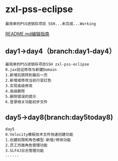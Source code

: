 # zxl-pss-eclipse
    最简单的PSS进销存项目 SSH...未完成...Working
[README.md编辑指南](http://blog.csdn.net/ljc_563812704/article/details/53464039 "http://blog.csdn.net/ljc_563812704/article/details/53464039")

## day1->day4（branch:day1-day4）
    最简单的PSS进销存项目SSH zxl-pss-eclipse
    0.jax验证修改与新建Domain
    1.新增后跳转到最后一页
    2.新增或修改当前行变红色
    3.实现高级修改
    4.高级删除
    5.删除错误的提示
    6.登录相关功能初步文件

## day5->day8(branch:day5today8)
    day5
    0.Velocity模板技术文件快速创建功能
    1.创建权限和角色模型-新增/修改功能
    2.员工页面角色管理功能
    3.SLF4J日志管理功能
    ......
